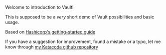 Welcome to introduction to Vault!

This is supposed to be a *very* short demo of Vault possibilities and basic usage.

Based on [Hashicorp's getting-started guide](https://learn.hashicorp.com/vault/getting-started/vault-intro)

If you have a suggestion for improvement, found a mistake or a typo, let me know through [my Katacoda github repository](https://github.com/Wojciechowski-Marcin/katacoda-scenarios.)
